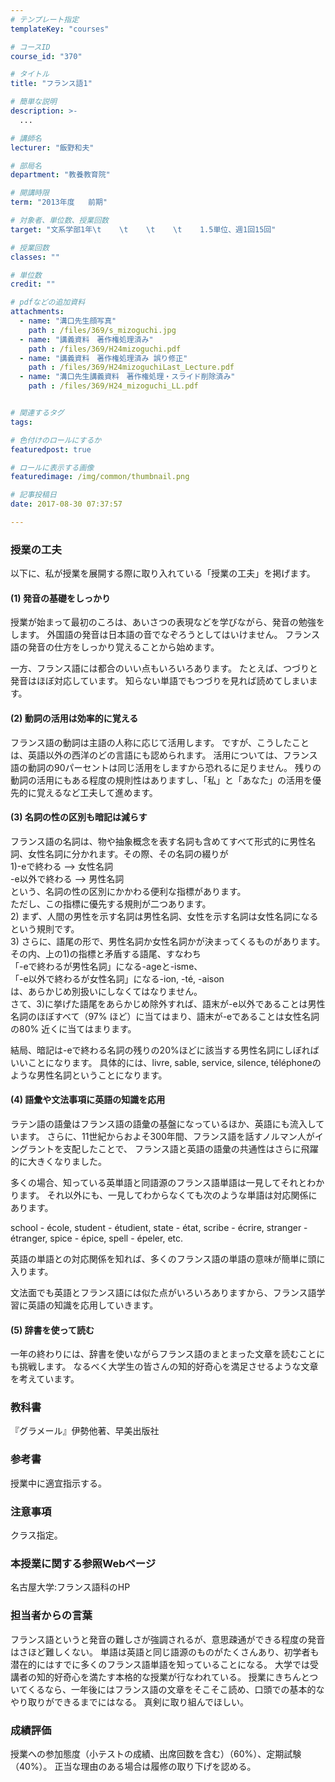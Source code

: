```yaml
---
# テンプレート指定
templateKey: "courses"

# コースID
course_id: "370"

# タイトル
title: "フランス語1"

# 簡単な説明
description: >-
  ...

# 講師名
lecturer: "飯野和夫"

# 部局名
department: "教養教育院"

# 開講時限
term: "2013年度	前期"

# 対象者、単位数、授業回数
target: "文系学部1年\t    \t    \t    \t    1.5単位、週1回15回"

# 授業回数
classes: ""

# 単位数
credit: ""

# pdfなどの追加資料
attachments: 
  - name: "溝口先生顔写真" 
    path : /files/369/s_mizoguchi.jpg
  - name: "講義資料　著作権処理済み" 
    path : /files/369/H24mizoguchi.pdf
  - name: "講義資料　著作権処理済み 誤り修正" 
    path : /files/369/H24mizoguchiLast_Lecture.pdf
  - name: "溝口先生講義資料　著作権処理・スライド削除済み" 
    path : /files/369/H24_mizoguchi_LL.pdf


# 関連するタグ
tags:

# 色付けのロールにするか
featuredpost: true

# ロールに表示する画像
featuredimage: /img/common/thumbnail.png

# 記事投稿日
date: 2017-08-30 07:37:57

---
```


### 授業の工夫

以下に、私が授業を展開する際に取り入れている「授業の工夫」を掲げます。 

#### (1) 発音の基礎をしっかり 

授業が始まって最初のころは、あいさつの表現などを学びながら、発音の勉強をします。 外国語の発音は日本語の音でなぞろうとしてはいけません。 フランス語の発音の仕方をしっかり覚えることから始めます。 

一方、フランス語には都合のいい点もいろいろあります。 たとえば、つづりと発音はほぼ対応しています。 知らない単語でもつづりを見れば読めてしまいます。 

#### (2) 動詞の活用は効率的に覚える 

フランス語の動詞は主語の人称に応じて活用します。 ですが、こうしたことは、英語以外の西洋のどの言語にも認められます。 活用については、フランス語の動詞の90パーセントは同じ活用をしますから恐れるに足りません。 残りの動詞の活用にもある程度の規則性はありますし、「私」と「あなた」の活用を優先的に覚えるなど工夫して進めます。 

#### (3) 名詞の性の区別も暗記は減らす 

フランス語の名詞は、物や抽象概念を表す名詞も含めてすべて形式的に男性名詞、女性名詞に分かれます。その際、その名詞の綴りが  
1)-eで終わる --> 女性名詞  
-e以外で終わる --> 男性名詞  
という、名詞の性の区別にかかわる便利な指標があります。  
ただし、この指標に優先する規則が二つあります。  
2) まず、人間の男性を示す名詞は男性名詞、女性を示す名詞は女性名詞になるという規則です。  
3) さらに、語尾の形で、男性名詞か女性名詞かが決まってくるものがあります。その内、上の1)の指標と矛盾する語尾、すなわち  
「-eで終わるが男性名詞」になる-ageと-isme、  
「-e以外で終わるが女性名詞」になる-ion, -té, -aison  
は、あらかじめ別扱いにしなくてはなりません。  
さて、3)に挙げた語尾をあらかじめ除外すれば、語末が-e以外であることは男性名詞のほぼすべて（97% ほど）に当てはまり、語末が-eであることは女性名詞の80% 近くに当てはまります。 

結局、暗記は-eで終わる名詞の残りの20%ほどに該当する男性名詞にしぼればいいことになります。 具体的には、livre, sable, service, silence, téléphoneのような男性名詞ということになります。 

#### (4) 語彙や文法事項に英語の知識を応用 

ラテン語の語彙はフランス語の語彙の基盤になっているほか、英語にも流入しています。 さらに、11世紀からおよそ300年間、フランス語を話すノルマン人がイングラントを支配したことで、 フランス語と英語の語彙の共通性はさらに飛躍的に大きくなりました。 

多くの場合、知っている英単語と同語源のフランス語単語は一見してそれとわかります。 それ以外にも、一見してわからなくても次のような単語は対応関係にあります。 

school - école, student - étudient, state - état, scribe - écrire, stranger - étranger, spice - épice, spell - épeler, etc. 

英語の単語との対応関係を知れば、多くのフランス語の単語の意味が簡単に頭に入ります。 

文法面でも英語とフランス語には似た点がいろいろありますから、フランス語学習に英語の知識を応用していきます。 

#### (5) 辞書を使って読む

一年の終わりには、辞書を使いながらフランス語のまとまった文章を読むことにも挑戦します。 なるべく大学生の皆さんの知的好奇心を満足させるような文章を考えています。

### 教科書

『グラメール』伊勢他著、早美出版社 

### 参考書

授業中に適宜指示する。 

### 注意事項

クラス指定。 

### 本授業に関する参照Webページ

名古屋大学:フランス語科のHP 

### 担当者からの言葉

フランス語というと発音の難しさが強調されるが、意思疎通ができる程度の発音はさほど難しくない。 単語は英語と同じ語源のものがたくさんあり、初学者も潜在的にはすでに多くのフランス語単語を知っていることになる。 大学では受講者の知的好奇心を満たす本格的な授業が行なわれている。 授業にきちんとついてくるなら、一年後にはフランス語の文章をそこそこ読め、口頭での基本的なやり取りができるまでにはなる。 真剣に取り組んでほしい。



### 成績評価

授業への参加態度（小テストの成績、出席回数を含む）（60%）、定期試験（40%）。 正当な理由のある場合は履修の取り下げを認める。
